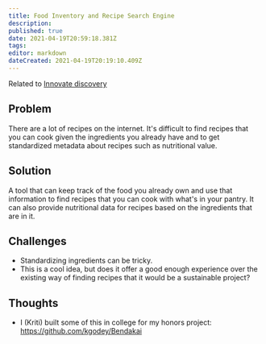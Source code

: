 ```yaml
---
title: Food Inventory and Recipe Search Engine
description: 
published: true
date: 2021-04-19T20:59:18.381Z
tags: 
editor: markdown
dateCreated: 2021-04-19T20:19:10.409Z
---
```


Related to [Innovate discovery](innovate-discovery.md)

## Problem
There are a lot of recipes on the internet. It's difficult to find recipes that you can cook given the ingredients you already have and to get standardized metadata about recipes such as nutritional value.

## Solution
A tool that can keep track of the food you already own and use that information to find recipes that you can cook with what's in your pantry. It can also provide nutritional data for recipes based on the ingredients that are in it.

## Challenges
- Standardizing ingredients can be tricky.
- This is a cool idea, but does it offer a good enough experience over the existing way of finding recipes that it would be a sustainable project?

## Thoughts
- I (Kriti) built some of this in college for my honors project: https://github.com/kgodey/Bendakai
